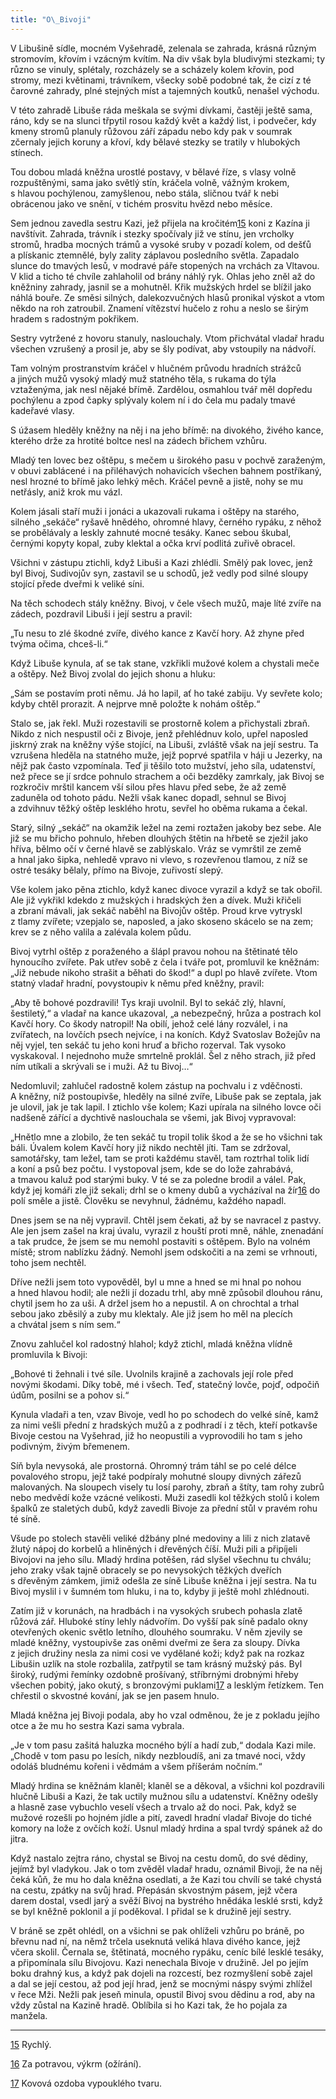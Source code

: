 ```yaml
---
title: "O\_Bivoji"
---
```


V Libušině sídle, mocném Vyšehradě, zelenala se zahrada, krásná různým stromovím, křovím i vzácným kvítím. Na div však byla bludivými stezkami; ty různo se vinuly, splétaly, rozcházely se a scházely kolem křovin, pod stromy, mezi květinami, trávníkem, všecky sobě podobné tak, že cizí z té čarovné zahrady, plné stejných míst a tajemných koutků, nenašel východu.

V této zahradě Libuše ráda meškala se svými dívkami, častěji ještě sama, ráno, kdy se na slunci třpytil rosou každý květ a každý list, i podvečer, kdy kmeny stromů planuly růžovou září západu nebo kdy pak v soumrak zčernaly jejich koruny a křoví, kdy bělavé stezky se tratily v hlubokých stínech.

Tou dobou mladá kněžna urostlé postavy, v bělavé říze, s vlasy volně rozpuštěnými, sama jako světlý stín, kráčela volně, vážným krokem, s hlavou pochýlenou, zamyšlenou, nebo stála, sličnou tvář k nebi obrácenou jako ve snění, v tichém prosvitu hvězd nebo měsíce.

Sem jednou zavedla sestru Kazi, jež přijela na kročitém[15](./resources/undefined) koni z Kazína ji navštívit. Zahrada, trávník i stezky spočívaly již ve stínu, jen vrcholky stromů, hradba mocných trámů a vysoké sruby v pozadí kolem, od dešťů a plískanic ztemnělé, byly zality záplavou posledního světla. Zapadalo slunce do tmavých lesů, v modravé páře stopených na vrchách za Vltavou. V klid a ticho té chvíle zahlaholil od brány náhlý ryk. Ohlas jeho zněl až do kněžniny zahrady, jasnil se a mohutněl. Křik mužských hrdel se blížil jako náhlá bouře. Ze směsi silných, dalekozvučných hlasů pronikal výskot a vtom někdo na roh zatroubil. Znamení vítězství hučelo z rohu a neslo se širým hradem s radostným pokřikem.

Sestry vytržené z hovoru stanuly, naslouchaly. Vtom přichvátal vladař hradu všechen vzrušený a prosil je, aby se šly podívat, aby vstoupily na nádvoří.

Tam volným prostranstvím kráčel v hlučném průvodu hradních strážců a jiných mužů vysoký mladý muž statného těla, s rukama do týla vztaženýma, jak nesl nějaké břímě. Zardělou, osmahlou tvář měl dopředu pochýlenu a zpod čapky splývaly kolem ní i do čela mu padaly tmavé kadeřavé vlasy.

S úžasem hleděly kněžny na něj i na jeho břímě: na divokého, živého kance, kterého drže za hrotité boltce nesl na zádech břichem vzhůru.

Mladý ten lovec bez oštěpu, s mečem u širokého pasu v pochvě zaraženým, v obuvi zablácené i na přiléhavých nohavicích všechen bahnem postříkaný, nesl hrozné to břímě jako lehký měch. Kráčel pevně a jistě, nohy se mu netřásly, aniž krok mu vázl.

Kolem jásali staří muži i jonáci a ukazovali rukama i oštěpy na starého, silného „sekáče“ ryšavě hnědého, ohromné hlavy, černého rypáku, z něhož se probělávaly a leskly zahnuté mocné tesáky. Kanec sebou škubal, černými kopyty kopal, zuby klektal a očka krví podlitá zuřivě obracel.

Všichni v zástupu ztichli, když Libuši a Kazi zhlédli. Smělý pak lovec, jenž byl Bivoj, Sudivojův syn, zastavil se u schodů, jež vedly pod silné sloupy stojící přede dveřmi k veliké síni.

Na těch schodech stály kněžny. Bivoj, v čele všech mužů, maje líté zvíře na zádech, pozdravil Libuši i její sestru a pravil:

„Tu nesu to zlé škodné zvíře, divého kance z Kavčí hory. Až zhyne před tvýma očima, chceš-li.“

Když Libuše kynula, ať se tak stane, vzkřikli mužové kolem a chystali meče a oštěpy. Než Bivoj zvolal do jejich shonu a hluku:

„Sám se postavím proti němu. Já ho lapil, ať ho také zabiju. Vy sevřete kolo; kdyby chtěl prorazit. A nejprve mně položte k nohám oštěp.“

Stalo se, jak řekl. Muži rozestavili se prostorně kolem a přichystali zbraň. Nikdo z nich nespustil oči z Bivoje, jenž přehlédnuv kolo, upřel naposled jiskrný zrak na kněžny výše stojící, na Libuši, zvláště však na její sestru. Ta vzrušena hleděla na statného muže, jejž poprvé spatřila v háji u Jezerky, na nějž pak často vzpomínala. Teď ji těšilo toto mužství, jeho síla, udatenství, než přece se jí srdce pohnulo strachem a oči bezděky zamrkaly, jak Bivoj se rozkročiv mrštil kancem vší silou přes hlavu před sebe, že až země zaduněla od tohoto pádu. Nežli však kanec dopadl, sehnul se Bivoj a zdvihnuv těžký oštěp lesklého hrotu, sevřel ho oběma rukama a čekal.

Starý, silný „sekáč“ na okamžik ležel na zemi roztažen jakoby bez sebe. Ale již se mu břicho pohnulo, hřeben dlouhých štětin na hřbetě se zježil jako hříva, bělmo očí v černé hlavě se zablýskalo. Vráz se vymrštil ze země a hnal jako šipka, nehledě vpravo ni vlevo, s rozevřenou tlamou, z níž se ostré tesáky bělaly, přímo na Bivoje, zuřivostí slepý.

Vše kolem jako pěna ztichlo, když kanec divoce vyrazil a když se tak obořil. Ale již vykřikl kdekdo z mužských i hradských žen a dívek. Muži křičeli a zbraní mávali, jak sekáč naběhl na Bivojův oštěp. Proud krve vytryskl z tlamy zvířete; vzepjalo se, naposled, a jako skoseno skácelo se na zem; krev se z něho valila a zalévala kolem půdu.

Bivoj vytrhl oštěp z poraženého a šlápl pravou nohou na štětinaté tělo hynoucího zvířete. Pak utřev sobě z čela i tváře pot, promluvil ke kněžnám: „Již nebude nikoho strašit a běhati do škod!“ a dupl po hlavě zvířete. Vtom statný vladař hradní, povystoupiv k němu před kněžny, pravil:

„Aby tě bohové pozdravili! Tys kraji uvolnil. Byl to sekáč zlý, hlavní, šestiletý,“ a vladař na kance ukazoval, „a nebezpečný, hrůza a postrach kol Kavčí hory. Co škody natropil! Na obilí, jehož celé lány rozválel, i na zvířatech, na lovčích psech nejvíce, i na koních. Když Svatoslav Božejův na něj vyjel, ten sekáč tu jeho koni hruď a břicho rozerval. Tak vysoko vyskakoval. I nejednoho muže smrtelně proklál. Šel z něho strach, již před ním utíkali a skrývali se i muži. Až tu Bivoj…“

Nedomluvil; zahlučel radostně kolem zástup na pochvalu i z vděčnosti. A kněžny, níž postoupivše, hleděly na silné zvíře, Libuše pak se zeptala, jak je ulovil, jak je tak lapil. I ztichlo vše kolem; Kazi upírala na silného lovce oči nadšeně zářící a dychtivě naslouchala se všemi, jak Bivoj vypravoval:

„Hnětlo mne a zlobilo, že ten sekáč tu tropil tolik škod a že se ho všichni tak báli. Úvalem kolem Kavčí hory již nikdo nechtěl jíti. Tam se zdržoval, samotářsky, tam ležel, tam se proti každému stavěl, tam roztrhal tolik lidí a koní a psů bez počtu. I vystopoval jsem, kde se do lože zahrabává, a tmavou kaluž pod starými buky. V té se za poledne brodil a válel. Pak, když jej komáři zle již sekali; drhl se o kmeny dubů a vycházíval na žír[16](./resources/undefined) do polí směle a jistě. Člověku se nevyhnul, žádnému, každého napadl.

Dnes jsem se na něj vypravil. Chtěl jsem čekati, až by se navracel z pastvy. Ale jen jsem zašel na kraj úvalu, vyrazil z houští proti mně, náhle, znenadání a tak prudce, že jsem se mu nemohl postaviti s oštěpem. Bylo na volném místě; strom nablízku žádný. Nemohl jsem odskočiti a na zemi se vrhnouti, toho jsem nechtěl.

Dříve nežli jsem toto vypověděl, byl u mne a hned se mi hnal po nohou a hned hlavou hodil; ale nežli jí dozadu trhl, aby mně způsobil dlouhou ránu, chytil jsem ho za uši. A držel jsem ho a nepustil. A on chrochtal a trhal sebou jako zběsilý a zuby mu klektaly. Ale již jsem ho měl na plecích a chvátal jsem s ním sem.“

Znovu zahlučel kol radostný hlahol; když ztichl, mladá kněžna vlídně promluvila k Bivoji:

„Bohové ti žehnali i tvé síle. Uvolnils krajině a zachovals její role před novými škodami. Díky tobě, mé i všech. Teď, statečný lovče, pojď, odpočiň údům, posilni se a pohov si.“

Kynula vladaři a ten, vzav Bivoje, vedl ho po schodech do velké síně, kamž za nimi vešli přední z hradských mužů a z podhradí i z těch, kteří potkavše Bivoje cestou na Vyšehrad, již ho neopustili a vyprovodili ho tam s jeho podivným, živým břemenem.

Síň byla nevysoká, ale prostorná. Ohromný trám táhl se po celé délce povalového stropu, jejž také podpíraly mohutné sloupy divných zářezů malovaných. Na sloupech visely tu losí parohy, zbraň a štíty, tam rohy zubrů nebo medvědí kože vzácné velikosti. Muži zasedli kol těžkých stolů i kolem špalků ze staletých dubů, když zavedli Bivoje za přední stůl v pravém rohu té síně.

Všude po stolech stavěli veliké džbány plné medoviny a lili z nich zlatavě žlutý nápoj do korbelů a hliněných i dřevěných číší. Muži pili a připíjeli Bivojovi na jeho sílu. Mladý hrdina potěšen, rád slyšel všechnu tu chválu; jeho zraky však tajně obracely se po nevysokých těžkých dveřích s dřevěným zámkem, jimiž odešla ze síně Libuše kněžna i její sestra. Na tu Bivoj myslil i v šumném tom hluku, i na to, kdyby ji ještě mohl zhlédnouti.

Zatím již v korunách, na hradbách i na vysokých srubech pohasla zlatě růžová zář. Hluboké stíny lehly nádvořím. Do vyšší pak síně padalo okny otevřených okenic světlo letního, dlouhého soumraku. V něm zjevily se mladé kněžny, vystoupivše zas oněmi dveřmi ze šera za sloupy. Dívka z jejich družiny nesla za nimi cosi ve vydělané koži; když pak na rozkaz Libušin uzlík na stole rozbalila, zatřpytil se tam krásný mužský pás. Byl široký, rudými řemínky ozdobně prošívaný, stříbrnými drobnými hřeby všechen pobitý, jako okutý, s bronzovými puklami[17](./resources/undefined) a lesklým řetízkem. Ten chřestil o skvostné kování, jak se jen pasem hnulo.

Mladá kněžna jej Bivoji podala, aby ho vzal odměnou, že je z pokladu jejího otce a že mu ho sestra Kazi sama vybrala.

„Je v tom pasu zašitá haluzka mocného býlí a hadí zub,“ dodala Kazi mile. „Chodě v tom pasu po lesích, nikdy nezbloudíš, ani za tmavé noci, vždy odoláš bludnému kořeni i vědmám a všem příšerám nočním.“

Mladý hrdina se kněžnám klaněl; klaněl se a děkoval, a všichni kol pozdravili hlučně Libuši a Kazi, že tak uctily mužnou sílu a udatenství. Kněžny odešly a hlasně zase vybuchlo veselí všech a trvalo až do noci. Pak, když se mužové rozešli po hojném jídle a pití, zavedl hradní vladař Bivoje do tiché komory na lože z ovčích koží. Usnul mladý hrdina a spal tvrdý spánek až do jitra.

Když nastalo zejtra ráno, chystal se Bivoj na cestu domů, do své dědiny, jejímž byl vladykou. Jak o tom zvěděl vladař hradu, oznámil Bivoji, že na něj čeká kůň, že mu ho dala kněžna osedlati, a že Kazi tou chvílí se také chystá na cestu, zpátky na svůj hrad. Přepásán skvostným pásem, jejž včera darem dostal, vsedl jarý a svěží Bivoj na bystrého hnědáka lesklé srsti, když se byl kněžně poklonil a jí poděkoval. I přidal se k družině její sestry.

V bráně se zpět ohlédl, on a všichni se pak ohlíželi vzhůru po bráně, po břevnu nad ní, na němž trčela useknutá veliká hlava divého kance, jejž včera skolil. Černala se, štětinatá, mocného rypáku, ceníc bílé lesklé tesáky, a připomínala sílu Bivojovu. Kazi nenechala Bivoje v družině. Jel po jejím boku drahný kus, a když pak dojeli na rozcestí, bez rozmyšlení sobě zajel a dal se její cestou, až pod její hrad, jenž se mocnými náspy svými zhlížel v řece Mži. Nežli pak jeseň minula, opustil Bivoj svou dědinu a rod, aby na vždy zůstal na Kazině hradě. Oblíbila si ho Kazi tak, že ho pojala za manžela.

* * *

[15](./resources/undefined) Rychlý.

[16](./resources/undefined) Za potravou, výkrm (ožírání).

[17](./resources/undefined) Kovová ozdoba vypouklého tvaru.
